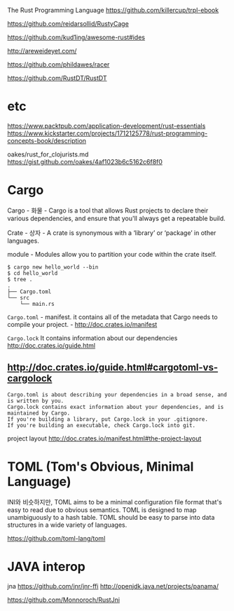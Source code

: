 ﻿The Rust Programming Language
https://github.com/killercup/trpl-ebook

https://github.com/reidarsollid/RustyCage

https://github.com/kud1ing/awesome-rust#ides

http://areweideyet.com/

https://github.com/phildawes/racer

https://github.com/RustDT/RustDT


# etc
https://www.packtpub.com/application-development/rust-essentials
https://www.kickstarter.com/projects/1712125778/rust-programming-concepts-book/description



oakes/rust_for_clojurists.md
https://gist.github.com/oakes/4af1023b6c5162c6f8f0


# Cargo
Cargo - 화물 - Cargo is a tool that allows Rust projects to declare their various dependencies, and ensure that you'll always get a repeatable build.


Crate - 상자 - A crate is synonymous with a ‘library’ or ‘package’ in other languages.

module - Modules allow you to partition your code within the crate itself.

```
$ cargo new hello_world --bin
$ cd hello_world
$ tree .
.
├── Cargo.toml
└── src
    └── main.rs
```


`Cargo.toml` - manifest. it contains all of the metadata that Cargo needs to compile your project. - http://doc.crates.io/manifest


`Cargo.lock` It contains information about our dependencies
http://doc.crates.io/guide.html



## http://doc.crates.io/guide.html#cargotoml-vs-cargolock

    Cargo.toml is about describing your dependencies in a broad sense, and is written by you.
    Cargo.lock contains exact information about your dependencies, and is maintained by Cargo.
    If you're building a library, put Cargo.lock in your .gitignore.
    If you're building an executable, check Cargo.lock into git.


project layout
http://doc.crates.io/manifest.html#the-project-layout



# TOML (Tom's Obvious, Minimal Language)
INI와 비슷하지만,
TOML aims to be a minimal configuration file format that's easy to read due to obvious semantics. TOML is designed to map unambiguously to a hash table. TOML should be easy to parse into data structures in a wide variety of languages.

https://github.com/toml-lang/toml



# JAVA interop
jna
https://github.com/jnr/jnr-ffi
http://openjdk.java.net/projects/panama/

https://github.com/Monnoroch/RustJni
